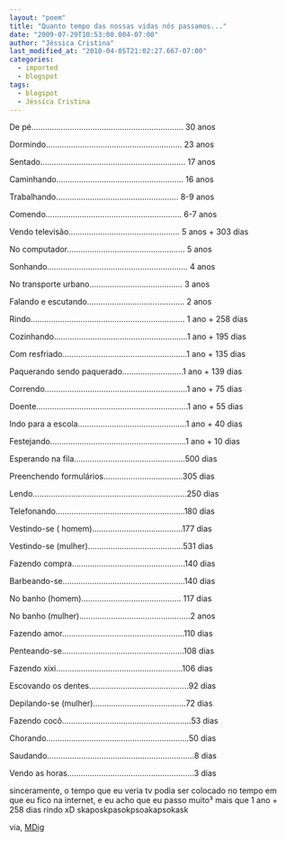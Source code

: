 ```yaml
---
layout: "poem"
title: "Quanto tempo das nossas vidas nós passamos..."
date: "2009-07-29T10:53:00.004-07:00"
author: "Jéssica Cristina"
last_modified_at: "2010-04-05T21:02:27.667-07:00"
categories:
  - imported
  - blogspot
tags:
  - blogspot
  - Jéssica Cristina
---
```


De pé...................................................................  30 anos

Dormindo............................................................ 23 anos

Sentado................................................................ 17 anos

Caminhando........................................................ 16 anos

Trabalhando...................................................... 8-9 anos

Comendo............................................................ 6-7 anos

Vendo televisão................................................. 5 anos + 303 dias

No computador.................................................... 5 anos

Sonhando.............................................................. 4 anos

No transporte urbano......................................... 3 anos

Falando e escutando........................................... 2 anos

Rindo.................................................................... 1 ano + 258 dias

Cozinhando...........................................................1 ano + 195 dias

Com resfriado.......................................................1 ano + 135 dias

Paquerando sendo paquerado...........................1 ano + 139 dias

Correndo...............................................................1 ano + 75 dias

Doente...................................................................1 ano + 55 dias

Indo para a escola................................................1 ano + 40 dias

Festejando............................................................1 ano + 10 dias

Esperando na fila.................................................500 dias

Preenchendo formulários...................................305 dias

Lendo....................................................................250 dias

Telefonando.........................................................180 dias

Vestindo-se ( homem)........................................177 dias

Vestindo-se (mulher)..........................................531 dias

Fazendo compra..................................................140 dias

Barbeando-se......................................................140 dias

No banho (homem)............................................ 117 dias

No banho (mulher).................................................2 anos

Fazendo amor......................................................110 dias

Penteando-se......................................................108 dias

Fazendo xixi........................................................106 dias

Escovando os dentes............................................92 dias

Depilando-se (mulher).........................................72 dias

Fazendo cocô.........................................................53 dias

Chorando...............................................................50 dias

Saudando.................................................................8 dias

Vendo as horas........................................................3 dias

sinceramente, o tempo que eu veria tv podia ser colocado no tempo em que eu fico na internet, e eu acho que eu passo muito³ mais que 1 ano + 258 dias rindo xD skaposkpasokpsoakapsokask

via, [MDig ](http://www.mdig.com.br/)